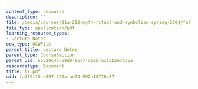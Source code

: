 ```yaml
---
content_type: resource
description: ''
file: /media/courses/21a-212-myth-ritual-and-symbolism-spring-2004/fa7f9115e897226aae74592a18776c57_l1.pdf
file_type: application/pdf
learning_resource_types:
- Lecture Notes
ocw_type: OCWFile
parent_title: Lecture Notes
parent_type: CourseSection
parent_uid: 55529c4b-69d0-06c7-d69b-ac13b3e7ac5a
resourcetype: Document
title: l1.pdf
uid: fa7f9115-e897-226a-ae74-592a18776c57
---
```

